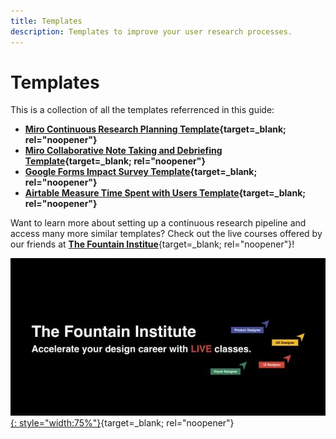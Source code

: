 ```yaml
---
title: Templates
description: Templates to improve your user research processes.
---
```


# Templates

This is a collection of all the templates referrenced in this guide:

- **[Miro Continuous Research Planning Template](https://miro.com/app/board/uXjVOcvVHRM=/?moveToWidget=3458764514680355484&cot=14){target=_blank; rel="noopener"}**
- **[Miro Collaborative Note Taking and Debriefing Template](https://miro.com/app/board/uXjVOcvVHRM=/?moveToWidget=3458764514681714737&cot=14){target=_blank; rel="noopener"}**
- **[Google Forms Impact Survey Template](https://docs.google.com/forms/d/e/1FAIpQLScuCrSh3AvxXexmTR_y2ixINZ7jUTWdEVxrDleXY3jUUT986Q/viewform?usp=sf_link){target=_blank; rel="noopener"}**
- **[Airtable Measure Time Spent with Users Template](https://airtable.com/invite/l?inviteId=invXWyYXZiLPPu1Ri&inviteToken=86c0d2bb504835fc89ee0011af2f9ef42898680cee7d820e8d549148fe7b2835&utm_source=email){target=_blank; rel="noopener"}**


Want to learn more about setting up a continuous research pipeline and access many more similar templates? Check out the live courses offered by our friends at [**The Fountain Institue**](https://www.thefountaininstitute.com/){target=_blank; rel="noopener"}!

[![Banner of The Fountain Institute](img/fountain_institute_banner.jpg){: style="width:75%"}](https://www.thefountaininstitute.com/){target=_blank; rel="noopener"}
